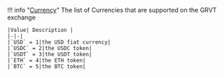 !!! info "[Currency](schemas/currency.md)"
    The list of Currencies that are supported on the GRVT exchange<br>

    |Value| Description |
    |-|-|
    |`USD` = 1|the USD fiat currency|
    |`USDC` = 2|the USDC token|
    |`USDT` = 3|the USDT token|
    |`ETH` = 4|the ETH token|
    |`BTC` = 5|the BTC token|
